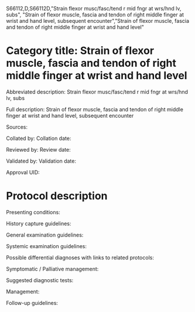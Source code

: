 S66112,D,S66112D,"Strain flexor musc/fasc/tend r mid fngr at wrs/hnd lv, subs", "Strain of flexor muscle, fascia and tendon of right middle finger at wrist and hand level, subsequent encounter","Strain of flexor muscle, fascia and tendon of right middle finger at wrist and hand level"
# Category title: Strain of flexor muscle, fascia and tendon of right middle finger at wrist and hand level

Abbreviated description: Strain flexor musc/fasc/tend r mid fngr at wrs/hnd lv, subs

Full description: Strain of flexor muscle, fascia and tendon of right middle finger at wrist and hand level, subsequent encounter

Sources:

Collated by:
Collation date:

Reviewed by:
Review date:

Validated by:
Validation date:

Approval UID:

# Protocol description

Presenting conditions:

History capture guidelines:

General examination guidelines:

Systemic examination guidelines:

Possible differential diagnoses with links to related protocols:

Symptomatic / Palliative management:

Suggested diagnostic tests:

Management:

Follow-up guidelines:
